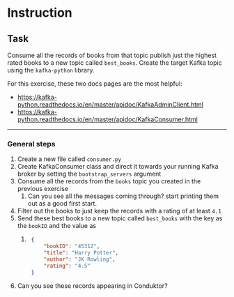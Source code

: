 # Instruction

## Task
Consume all the records of books from that topic publish just the highest rated books to a new topic called `best_books`.
Create the target Kafka topic using the `kafka-python` library.

For this exercise, these two docs pages are the most helpful:
* https://kafka-python.readthedocs.io/en/master/apidoc/KafkaAdminClient.html
* https://kafka-python.readthedocs.io/en/master/apidoc/KafkaConsumer.html

---
### General steps
1. Create a new file called `consumer.py`
2. Create KafkaConsumer class and direct it towards your running Kafka broker by setting the `bootstrap_servers` argument
3. Consume all the records from the `books` topic you created in the previous exercise
   1. Can you see all the messages coming through? start printing them out as a good first start.
4. Filter out the books to just keep the records with a rating of at least `4.1`
5. Send these best books to a new topic called `best_books` with the key as the `bookID` and the value as
   1. ```json
       {
           "bookID": "45312", 
           "title": "Harry Potter",
           "author": "JK Rowling", 
           "rating": "4.5"
       }
       ```
6. Can you see these records appearing in Conduktor?

